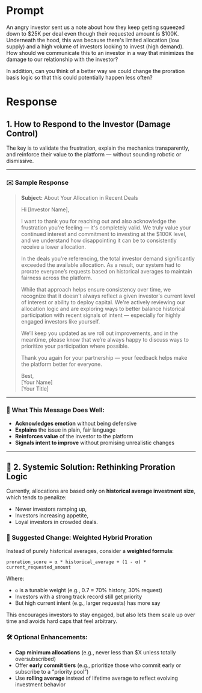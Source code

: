 # Prompt

An angry investor sent us a note about how they keep getting squeezed down to $25K per deal even
though their requested amount is $100K. Underneath the hood, this was because there's limited
allocation (low supply) and a high volume of investors looking to invest (high demand). How should
we communicate this to an investor in a way that minimizes the damage to our relationship with
the investor?

In addition, can you think of a better way we could change the proration basis logic so that
this could potentially happen less often?

# Response

## 1. How to Respond to the Investor (Damage Control)

The key is to validate the frustration, explain the mechanics transparently, and reinforce their value to the platform — without sounding robotic or dismissive.

---

### ✉️ Sample Response

> **Subject:** About Your Allocation in Recent Deals
>
> Hi [Investor Name],
>
> I want to thank you for reaching out and also acknowledge the frustration you're feeling — it's completely valid. We truly value your continued interest and commitment to investing at the $100K level, and we understand how disappointing it can be to consistently receive a lower allocation.
>
> In the deals you're referencing, the total investor demand significantly exceeded the available allocation. As a result, our system had to prorate everyone’s requests based on historical averages to maintain fairness across the platform.
>
> While that approach helps ensure consistency over time, we recognize that it doesn't always reflect a given investor's current level of interest or ability to deploy capital. We're actively reviewing our allocation logic and are exploring ways to better balance historical participation with recent signals of intent — especially for highly engaged investors like yourself.
>
> We’ll keep you updated as we roll out improvements, and in the meantime, please know that we’re always happy to discuss ways to prioritize your participation where possible.
>
> Thank you again for your partnership — your feedback helps make the platform better for everyone.
>
> Best,  
> [Your Name]  
> [Your Title]

---

### 🧠 What This Message Does Well:
- **Acknowledges emotion** without being defensive
- **Explains** the issue in plain, fair language
- **Reinforces value** of the investor to the platform
- **Signals intent to improve** without promising unrealistic changes

---

## 🧮 2. Systemic Solution: Rethinking Proration Logic

Currently, allocations are based only on **historical average investment size**, which tends to penalize:
- Newer investors ramping up,
- Investors increasing appetite,
- Loyal investors in crowded deals.

### 🔄 Suggested Change: **Weighted Hybrid Proration**

Instead of purely historical averages, consider a **weighted formula**:

```
proration_score = α * historical_average + (1 - α) * current_requested_amount
```

Where:
- `α` is a tunable weight (e.g., 0.7 = 70% history, 30% request)
- Investors with a strong track record still get priority
- But high current intent (e.g., larger requests) has more say

This encourages investors to stay engaged, but also lets them scale up over time and avoids hard caps that feel arbitrary.

### 🛠️ Optional Enhancements:
- **Cap minimum allocations** (e.g., never less than $X unless totally oversubscribed)
- Offer **early commit tiers** (e.g., prioritize those who commit early or subscribe to a “priority pool”)
- Use **rolling average** instead of lifetime average to reflect evolving investment behavior

